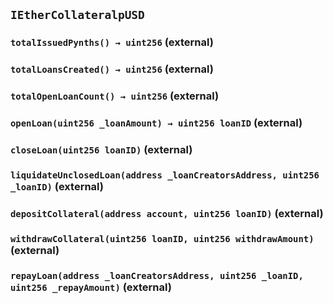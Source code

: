 ## `IEtherCollateralpUSD`

### `totalIssuedPynths() → uint256` (external)

### `totalLoansCreated() → uint256` (external)

### `totalOpenLoanCount() → uint256` (external)

### `openLoan(uint256 _loanAmount) → uint256 loanID` (external)

### `closeLoan(uint256 loanID)` (external)

### `liquidateUnclosedLoan(address _loanCreatorsAddress, uint256 _loanID)` (external)

### `depositCollateral(address account, uint256 loanID)` (external)

### `withdrawCollateral(uint256 loanID, uint256 withdrawAmount)` (external)

### `repayLoan(address _loanCreatorsAddress, uint256 _loanID, uint256 _repayAmount)` (external)

